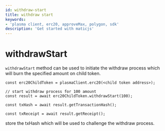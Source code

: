 ```yaml
---
id: withdraw-start
title: withdraw start
keywords: 
- 'plasma client, erc20, approveMax, polygon, sdk'
description: 'Get started with maticjs'
---
```


# withdrawStart

`withdrawStart` method can be used to initiate the withdraw process which will burn the specified amount on child token.

```
const erc20ChildToken = plasmaClient.erc20(<child token address>);

// start withdraw process for 100 amount
const result = await erc20ChildToken.withdrawStart(100);

const txHash = await result.getTransactionHash();

const txReceipt = await result.getReceipt();

```

store the txHash which will be used to challenge the withdraw process.
